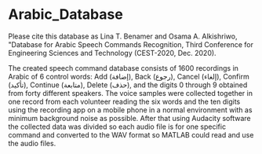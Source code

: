 # Arabic_Database

Please cite this database as Lina T. Benamer and Osama A. Alkishriwo, "Database for Arabic Speech Commands Recognition, Third Conference for Engineering Sciences and Technology (CEST-2020, Dec. 2020).

The created speech command database consists of 1600 recordings in Arabic of 6 control words: Add (إضافة), Back (رجوع), Cancel (إلغاء), Confirm (تأكيد), Continue (متابعة), Delete (حذف), and the digits 0 through 9 obtained from forty different speakers.
The voice samples were collected together in one record from each volunteer reading the six words and the ten digits using the recording app on a mobile phone in a normal environment with as minimum background noise as possible. After that using Audacity software the collected data was divided so each audio file is for one specific command and converted to the WAV format so MATLAB could read and use the audio files.
